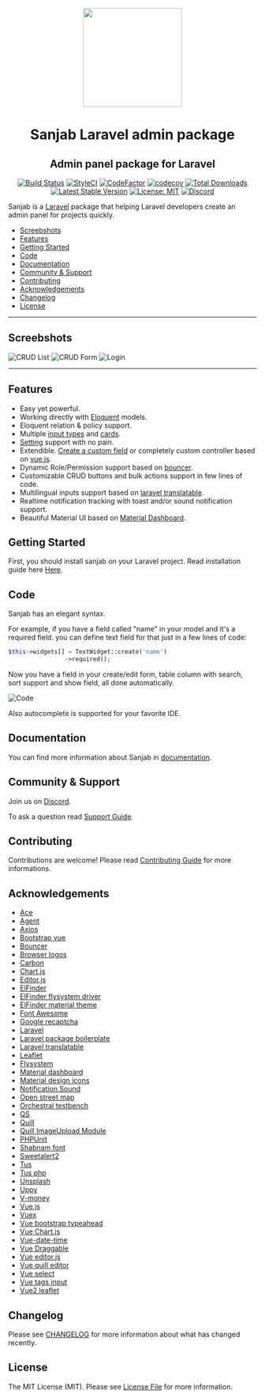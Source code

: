 <div align="center">
    <img src="./images/logo.svg" width="200" height="200">
</div>
<h1 align="center">Sanjab Laravel admin package</h1>
<h2 align="center">Admin panel package for Laravel</h2>

<div align="center">

[![Build Status](https://travis-ci.com/sanjabteam/sanjab.svg?branch=master)](https://travis-ci.com/sanjabteam/sanjab)
[![StyleCI](https://github.styleci.io/repos/197559365/shield?branch=master)](https://github.styleci.io/repos/197559365)
[![CodeFactor](https://www.codefactor.io/repository/github/sanjabteam/sanjab/badge/master)](https://www.codefactor.io/repository/github/sanjabteam/sanjab/overview/master)
[![codecov](https://codecov.io/gh/sanjabteam/sanjab/branch/master/graph/badge.svg)](https://codecov.io/gh/sanjabteam/sanjab)
[![Total Downloads](https://poser.pugx.org/sanjabteam/sanjab/downloads)](https://packagist.org/packages/sanjabteam/sanjab)
[![Latest Stable Version](https://poser.pugx.org/sanjabteam/sanjab/v/stable)](https://packagist.org/packages/sanjabteam/sanjab)
[![License: MIT](https://img.shields.io/badge/License-MIT-brightgreen.svg)](https://opensource.org/licenses/MIT)
[![Discord](https://img.shields.io/discord/695222831562358854)](https://discord.gg/kwuTZQd)

</div>

Sanjab is a [Laravel](http://laravel.com/) package that helping Laravel developers create an admin panel for projects quickly.

- [Screebshots](#screebshots)
- [Features](#features)
- [Getting Started](#getting-started)
- [Code](#code)
- [Documentation](#documentation)
- [Community & Support](#community--support)
- [Contributing](#contributing)
- [Acknowledgements](#acknowledgements)
- [Changelog](#changelog)
- [License](#license)


---

## Screebshots
![CRUD List](./images/screenshots/crud.jpg)
![CRUD Form](./images/screenshots/crud_form.jpg)
![Login](./images/screenshots/login.jpg)

---

## Features
* Easy yet powerful.
* Working directly with [Eloquent](https://laravel.com/docs/eloquent) models.
* Eloquent relation & policy support.
* Multiple [input types](https://sanjabteam.github.io/widgets.html) and [cards](https://sanjabteam.github.io/cards.html).
* [Setting](https://sanjabteam.github.io/setting.html) support with no pain.
* Extendible. [Create a custom field](https://sanjabteam.github.io/widgets.html#extending-widgets) or completely custom controller based on [vue.js](https://vuejs.org/).
* Dynamic Role/Permission support based on [bouncer](https://github.com/JosephSilber/bouncer).
* Customizable CRUD buttons and bulk actions support in few lines of code.
* Multilingual inputs support based on [laravel translatable](https://github.com/Astrotomic/laravel-translatable).
* Realtime notification tracking with toast and/or sound notification support.
* Beautiful Material UI based on [Material Dashboard](https://www.creative-tim.com/product/material-dashboard).

## Getting Started
First, you should install sanjab on your Laravel project. Read installation guide here [Here](https://sanjabteam.github.io/install.html).

## Code
Sanjab has an elegant syntax.

For example, if you have a field called "name" in your model and it's a required field. you can define text field for that just in a few lines of code:
```php
$this->widgets[] = TextWidget::create('name')
                ->required();
```
Now you have a field in your create/edit form, table column with search, sort support and show field, all done automatically.

![Code](./images/screenshots/code.jpg)

Also autocomplete is supported for your favorite IDE.

## Documentation
You can find more information about Sanjab in [documentation](https://sanjabteam.github.io/).

## Community & Support
Join us on [Discord](https://discord.gg/kwuTZQd).

To ask a question read [Support Guide](./.github/SUPPORT.md).

## Contributing
Contributions are welcome! Please read [Contributing Guide](./.github/CONTRIBUTING.md) for more informations.

## Acknowledgements

- [Ace](https://ace.c9.io)
- [Agent](https://github.com/jenssegers/agent)
- [Axios](https://github.com/axios/axios)
- [Bootstrap vue](https://bootstrap-vue.js.org)
- [Bouncer](https://github.com/JosephSilber/bouncer)
- [Browser logos](https://github.com/alrra/browser-logos)
- [Carbon](https://github.com/briannesbitt/carbon)
- [Chart.js](https://www.chartjs.org/)
- [Editor.js](https://editorjs.io)
- [ElFinder](https://github.com/Studio-42/elFinder)
- [ElFinder flysystem driver](https://github.com/barryvdh/elfinder-flysystem-driver)
- [ElFinder material theme](https://github.com/RobiNN1/elFinder-Material-Theme)
- [Font Awesome](https://github.com/FortAwesome/Font-Awesome)
- [Google recaptcha](https://github.com/google/recaptcha)
- [Laravel](https://laravel.com)
- [Laravel package boilerplate](https://laravelpackageboilerplate.com)
- [Laravel translatable](https://github.com/Astrotomic/laravel-translatable)
- [Leaflet](https://leafletjs.com)
- [Flysystem](https://github.com/thephpleague/flysystem)
- [Material dashboard](https://github.com/creativetimofficial/material-dashboard)
- [Material design icons](https://github.com/google/material-design-icons)
- [Notification Sound](https://www.zedge.net/ringtone/ecd91e5b-802b-3b88-834d-67c2f4534c5d)
- [Open street map](https://www.openstreetmap.org)
- [Orchestral testbench](https://github.com/orchestral/testbench)
- [QS](https://github.com/ljharb/qs)
- [Quill](https://quilljs.com)
- [Quill ImageUpload Module](https://github.com/fxmontigny/quill-image-upload)
- [PHPUnit](https://github.com/sebastianbergmann/phpunit)
- [Shabnam font](https://github.com/rastikerdar/shabnam-font)
- [Sweetalert2](https://github.com/sweetalert2/sweetalert2)
- [Tus](https://tus.io)
- [Tus php](https://github.com/ankitpokhrel/tus-php)
- [Unsplash](https://unsplash.com)
- [Uppy](https://uppy.io)
- [V-money](https://github.com/vuejs-tips/v-money)
- [Vue.js](https://vuejs.org)
- [Vuex](https://vuex.vuejs.org)
- [Vue bootstrap typeahead](https://github.com/alexurquhart/vue-bootstrap-typeahead)
- [Vue Chart.js](https://github.com/apertureless/vue-chartjs)
- [Vue-date-time](https://github.com/mariomka/vue-datetime)
- [Vue Draggable](https://github.com/SortableJS/Vue.Draggable)
- [Vue editor.js](https://github.com/changjoo-park/vue-editor-js)
- [Vue quill editor](https://github.com/surmon-china/vue-quill-editor)
- [Vue select](https://github.com/sagalbot/vue-select)
- [Vue tags input](https://github.com/voerro/vue-tagsinput)
- [Vue2 leaflet](https://github.com/KoRiGaN/Vue2Leaflet)

## Changelog

Please see [CHANGELOG](CHANGELOG.md) for more information about what has changed recently.

## License

The MIT License (MIT). Please see [License File](LICENSE.md) for more information.
